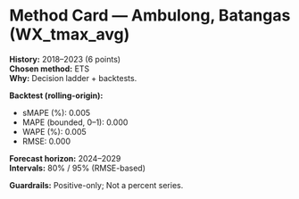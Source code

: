 # Method Card — Ambulong, Batangas (WX_tmax_avg)

**History:** 2018–2023 (6 points)  
**Chosen method:** ETS  
**Why:** Decision ladder + backtests.

**Backtest (rolling-origin):**
- sMAPE (%): 0.005
- MAPE (bounded, 0–1): 0.000
- WAPE (%): 0.005
- RMSE: 0.000

**Forecast horizon:** 2024–2029  
**Intervals:** 80% / 95% (RMSE-based)

**Guardrails:** Positive-only; Not a percent series.
